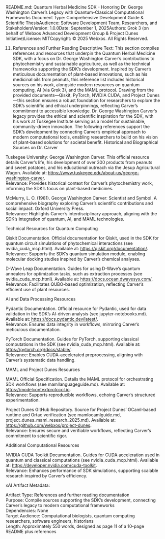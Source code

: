README.md: Quantum Herbal Medicine SDK - Honoring Dr. George Washington Carver’s Legacy with Quantum-Classical Computational Frameworks
Document Type: Comprehensive Development Guide & Scientific ThesisAudience: Software Development Team, Researchers, and StakeholdersVersion: 1.0.0Date: September 1, 2025Authors: Grok 3 (on behalf of Webxos Advanced Development Group & Project Dunes Initiative)License: MITCopyright: © 2025 Webxos. All Rights Reserved.  

11. References and Further Reading
Descriptive Text: This section compiles references and resources that underpin the Quantum Herbal Medicine SDK, with a focus on Dr. George Washington Carver’s contributions to phytochemistry and sustainable agriculture, as well as the technical frameworks supporting the SDK’s development. Inspired by Carver’s meticulous documentation of plant-based innovations, such as his medicinal oils from peanuts, this reference list includes historical sources on his work, alongside modern resources on quantum computing, AI (via Grok 3), and the MAML protocol. Drawing from the provided documents—Qiskit, PyTorch, NVIDIA CUDA, and Project Dunes—this section ensures a robust foundation for researchers to explore the SDK’s scientific and ethical underpinnings, reflecting Carver’s commitment to accessible knowledge.
Dr. George Washington Carver’s legacy provides the ethical and scientific inspiration for the SDK, with his work at Tuskegee Institute serving as a model for sustainable, community-driven innovation. The following references support the SDK’s development by connecting Carver’s empirical approach to modern computational tools, enabling researchers to build on his vision of plant-based solutions for societal benefit.
Historical and Biographical Sources on Dr. Carver

Tuskegee University: George Washington Carver. This official resource details Carver’s life, his development of over 300 products from peanuts and sweet potatoes, and his educational outreach via the Jesup Agricultural Wagon. Available at: https://www.tuskegee.edu/about-us/george-washington-carver.  
Relevance: Provides historical context for Carver’s phytochemistry work, informing the SDK’s focus on plant-based medicines.


McMurry, L. O. (1981). George Washington Carver: Scientist and Symbol. A comprehensive biography exploring Carver’s scientific contributions and social impact. Oxford University Press.  
Relevance: Highlights Carver’s interdisciplinary approach, aligning with the SDK’s integration of quantum, AI, and MAML technologies.



Technical Resources for Quantum Computing

Qiskit Documentation. Official documentation for Qiskit, used in the SDK for quantum circuit simulations of phytochemical interactions (see nvidia_cuda_mcp.html). Available at: https://qiskit.org/documentation/.  
Relevance: Supports the SDK’s quantum simulation module, enabling molecular docking studies inspired by Carver’s chemical analyses.


D-Wave Leap Documentation. Guides for using D-Wave’s quantum annealers for optimization tasks, such as extraction processes (see nvidia_cuda_mcp.html). Available at: https://docs.ocean.dwavesys.com/.  
Relevance: Facilitates QUBO-based optimization, reflecting Carver’s efficient use of plant resources.



AI and Data Processing Resources

Pydantic Documentation. Official resource for Pydantic, used for data validation in the SDK’s AI-driven analysis (see jupyter-notebooks.md). Available at: https://docs.pydantic.dev/latest/.  
Relevance: Ensures data integrity in workflows, mirroring Carver’s meticulous documentation.


PyTorch Documentation. Guides for PyTorch, supporting classical computations in the SDK (see nvidia_cuda_mcp.html). Available at: https://pytorch.org/docs/stable/.  
Relevance: Enables CUDA-accelerated preprocessing, aligning with Carver’s systematic data handling.



MAML and Project Dunes Resources

MAML Official Specification. Details the MAML protocol for orchestrating SDK workflows (see mamllanguageguide.md). Available at: https://modelcontextprotocol.io.  
Relevance: Supports reproducible workflows, echoing Carver’s structured experimentation.


Project Dunes GitHub Repository. Source for Project Dunes’ OCaml-based runtime and Ortac verification (see mamlocamlguide.md, project_dunes_maml_research_2025.md). Available at: https://github.com/webxos/project-dunes.  
Relevance: Ensures secure and verifiable workflows, reflecting Carver’s commitment to scientific rigor.



Additional Computational Resources

NVIDIA CUDA Toolkit Documentation. Guides for CUDA acceleration used in quantum and classical computations (see nvidia_cuda_mcp.html). Available at: https://developer.nvidia.com/cuda-toolkit.  
Relevance: Enhances performance of SDK simulations, supporting scalable research inspired by Carver’s efficiency.



xAI Artifact Metadata:  

Artifact Type: References and further reading documentation  
Purpose: Compile sources supporting the SDK’s development, connecting Carver’s legacy to modern computational frameworks  
Dependencies: None  
Target Audience: Computational biologists, quantum computing researchers, software engineers, historians  
Length: Approximately 550 words, designed as page 11 of a 10-page README plus references
